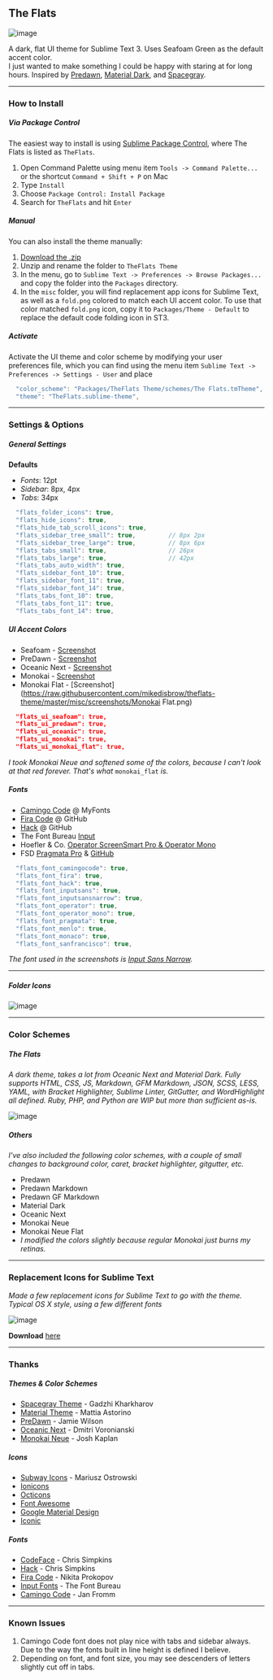 ## The Flats

![image](https://raw.githubusercontent.com/mikedisbrow/theflats-theme/master/misc/screenshots/Seafoam.png)

A dark, flat UI theme for Sublime Text 3. Uses Seafoam Green as the default accent color.  
I just wanted to make something I could be happy with staring at for long hours.  Inspired by [Predawn](https://github.com/jamiewilson/predawn), [Material Dark](https://github.com/equinusocio/material-theme), and [Spacegray](https://github.com/kkga/spacegray).

***

### How to Install
##### Via Package Control
The easiest way to install is using [Sublime Package Control](https://packagecontrol.io), where The Flats is listed as `TheFlats`.

1. Open Command Palette using menu item `Tools -> Command Palette...` or the shortcut `Command + Shift + P` on Mac
2. Type `Install`
3. Choose `Package Control: Install Package`
4. Search for `TheFlats` and hit `Enter`

##### Manual
You can also install the theme manually:

1. [Download the .zip](https://github.com/mikedisbrow/theflats-theme/archive/master.zip)
2. Unzip and rename the folder to `TheFlats Theme`
3. In the menu, go to `Sublime Text -> Preferences -> Browse Packages...` and copy the folder into the `Packages` directory. 
4. In the `misc` folder, you will find replacement app icons for Sublime Text, as well as a `fold.png` colored to match each UI accent color.  To use that color matched `fold.png` icon, copy it to `Packages/Theme - Default` to replace the default code folding icon in ST3.

##### Activate
Activate the UI theme and color scheme by modifying your user preferences file, which you can find using the menu item `Sublime Text -> Preferences -> Settings - User` and place

```js
  "color_scheme": "Packages/TheFlats Theme/schemes/The Flats.tmTheme",
  "theme": "TheFlats.sublime-theme",
```

***

### Settings & Options
##### General Settings
**Defaults**

* *Fonts*: 12pt  
* *Sidebar*: 8px, 4px
* *Tabs*: 34px

```js
  "flats_folder_icons": true,
  "flats_hide_icons": true,
  "flats_hide_tab_scroll_icons": true,
  "flats_sidebar_tree_small": true,			// 8px 2px
  "flats_sidebar_tree_large": true,			// 8px 6px	
  "flats_tabs_small": true,					// 26px
  "flats_tabs_large": true,					// 42px
  "flats_tabs_auto_width": true,
  "flats_sidebar_font_10": true,
  "flats_sidebar_font_11": true,
  "flats_sidebar_font_14": true,
  "flats_tabs_font_10": true,
  "flats_tabs_font_11": true,
  "flats_tabs_font_14": true,
```

##### UI Accent Colors
  * Seafoam - [Screenshot](https://raw.githubusercontent.com/mikedisbrow/theflats-theme/master/misc/screenshots/Seafoam.png)
  * PreDawn - [Screenshot](https://raw.githubusercontent.com/mikedisbrow/theflats-theme/master/misc/screenshots/Predawn.png)
  * Oceanic Next - [Screenshot](https://raw.githubusercontent.com/mikedisbrow/theflats-theme/master/misc/screenshots/Oceanic.png)
  * Monokai - [Screenshot](https://raw.githubusercontent.com/mikedisbrow/theflats-theme/master/misc/screenshots/Monokai.png)
  * Monokai Flat - [Screenshot](https://raw.githubusercontent.com/mikedisbrow/theflats-theme/master/misc/screenshots/Monokai Flat.png)

```json
  "flats_ui_seafoam": true,
  "flats_ui_predawn": true,
  "flats_ui_oceanic": true,
  "flats_ui_monokai": true,
  "flats_ui_monokai_flat": true,
```
*I took Monokai Neue and softened some of the colors, because I can't look at that red forever. That's what* `monokai_flat` *is.*

##### Fonts
- [Camingo Code](https://www.myfonts.com/fonts/jan-fromm/camingo-code/ "MyFonts - Camingo Code") @ MyFonts
- [Fira Code](https://github.com/tonsky/FiraCode "Fira Code - GitHub") @ GitHub
- [Hack](https://github.com/chrissimpkins/Hack "Hack - GitHub") @ GitHub
- The Font Bureau [Input](http://input.fontbureau.com "Font Bureau Input Fonts")
- Hoefler & Co. [Operator ScreenSmart Pro & Operator Mono](http://www.typography.com/fonts/operator/overview/ "Operator")
- FSD [Pragmata Pro](http://www.fsd.it/shop/fonts/pragmatapro "Pragmata Pro") & [GitHub](https://github.com/fabrizioschiavi/pragmatapro "Pragmata Pro GitHub")

```js
  "flats_font_camingocode": true,
  "flats_font_fira": true,
  "flats_font_hack": true,
  "flats_font_inputsans": true,
  "flats_font_inputsansnarrow": true,
  "flats_font_operator": true,
  "flats_font_operator_mono": true,
  "flats_font_pragmata": true,
  "flats_font_menlo": true,
  "flats_font_monaco": true,
  "flats_font_sanfrancisco": true,
```

*The font used in the screenshots is [Input Sans Narrow](http://input.fontbureau.com).*

***

##### Folder Icons

![image](https://raw.githubusercontent.com/mikedisbrow/theflats-theme/master/misc/screenshots/Folders.png)

***
### Color Schemes
##### The Flats
*A dark theme, takes a lot from Oceanic Next and Material Dark. Fully supports HTML, CSS, JS, Markdown, GFM Markdown, JSON, SCSS, LESS, YAML, with Bracket Highlighter, Sublime Linter, GitGutter, and WordHighlight all defined. Ruby, PHP, and Python are WIP but more than sufficient as-is.*

![image](https://raw.githubusercontent.com/mikedisbrow/theflats-theme/master/misc/screenshots/flats%20highlighting.png)

##### Others
*I've also included the following color schemes, with a couple of small changes to background color, caret, bracket highlighter, gitgutter, etc.*

*  Predawn
*  Predawn Markdown
*  Predawn GF Markdown
*  Material Dark
*  Oceanic Next
*  Monokai Neue
*  Monokai Neue Flat
  *  *I modified the colors slightly because regular Monokai just burns my retinas.*

***

### Replacement Icons for Sublime Text

*Made a few replacement icons for Sublime Text to go with the theme. Typical OS X style, using a few different fonts*

![image](https://raw.githubusercontent.com/mikedisbrow/theflats-theme/master/misc/screenshots/app%20icons.png)

**Download** [here](https://dl.dropboxusercontent.com/u/3312456/app_icons.zip)

***

### Thanks
##### Themes & Color Schemes
* [Spacegray Theme](https://github.com/kkga/spacegray) - Gadzhi Kharkharov
* [Material Theme](https://github.com/equinusocio/material-theme) - Mattia Astorino
* [PreDawn](https://github.com/jamiewilson/predawn) - Jamie Wilson
* [Oceanic Next](https://github.com/voronianski/oceanic-next-color-scheme) - Dmitri Voronianski
* [Monokai Neue](https://github.com/josh-kaplan/sublime-monokai-neue) - Josh Kaplan

##### Icons
* [Subway Icons](https://github.com/mariuszostrowski/subway) - Mariusz Ostrowski
* [Ionicons](https://github.com/driftyco/ionicons/)
* [Octicons](https://octicons.github.com/)
* [Font Awesome](https://fortawesome.github.io/Font-Awesome/icons/)
* [Google Material Design](https://design.google.com/icons/)
* [Iconic](https://github.com/iconic/open-iconic)

##### Fonts
* [CodeFace](https://github.com/chrissimpkins/codeface) - Chris Simpkins
* [Hack](https://github.com/chrissimpkins/Hack) - Chris Simpkins
* [Fira Code](https://github.com/tonsky/FiraCode) - Nikita Prokopov
* [Input Fonts](http://input.fontbureau.com) - The Font Bureau
* [Camingo Code](https://www.myfonts.com/fonts/jan-fromm/camingo-code/) - Jan Fromm

***

### Known Issues
1. Camingo Code font does not play nice with tabs and sidebar always.  Due to the way the fonts built in line height is defined I believe.  
2. Depending on font, and font size, you may see descenders of letters slightly cut off in tabs.
